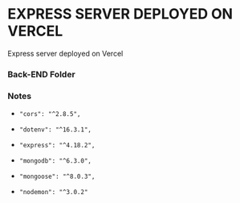 # EXPRESS SERVER DEPLOYED ON VERCEL
Express server deployed on Vercel
### Back-END Folder


### Notes
*     "cors": "^2.8.5",
*     "dotenv": "^16.3.1",
*     "express": "^4.18.2",
*     "mongodb": "^6.3.0",
*     "mongoose": "^8.0.3",
*     "nodemon": "^3.0.2"
